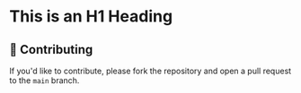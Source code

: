 # This is an H1 Heading
## 🤝 Contributing
If you'd like to contribute, please fork the repository and open a pull request to the `main` branch.
